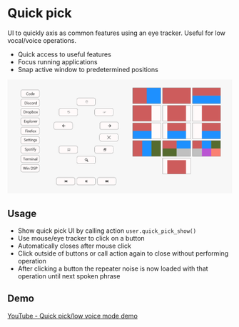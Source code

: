 # Quick pick

UI to quickly axis as common features using an eye tracker. Useful for low vocal/voice operations.

- Quick access to useful features
- Focus running applications
- Snap active window to predetermined positions

![Quick pick](./quick_pick.png)

## Usage

- Show quick pick UI by calling action `user.quick_pick_show()`
- Use mouse/eye tracker to click on a button
- Automatically closes after mouse click
- Click outside of buttons or call action again to close without performing operation
- After clicking a button the repeater noise is now loaded with that operation until next spoken phrase

## Demo

[YouTube - Quick pick/low voice mode demo](https://youtu.be/wDwe6tvqD6g)
